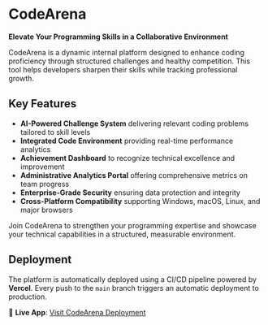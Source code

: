 # CodeArena

**Elevate Your Programming Skills in a Collaborative Environment**

CodeArena is a dynamic internal platform designed to enhance coding proficiency through structured challenges and healthy competition. This tool helps developers sharpen their skills while tracking professional growth.

## Key Features

- **AI-Powered Challenge System** delivering relevant coding problems tailored to skill levels  
- **Integrated Code Environment** providing real-time performance analytics  
- **Achievement Dashboard** to recognize technical excellence and improvement  
- **Administrative Analytics Portal** offering comprehensive metrics on team progress  
- **Enterprise-Grade Security** ensuring data protection and integrity  
- **Cross-Platform Compatibility** supporting Windows, macOS, Linux, and major browsers  

Join CodeArena to strengthen your programming expertise and showcase your technical capabilities in a structured, measurable environment.

## Deployment

The platform is automatically deployed using a CI/CD pipeline powered by **Vercel**. Every push to the `main` branch triggers an automatic deployment to production.

🔗 **Live App**: [Visit CodeArena Deployment](https://code-arena-gold.vercel.app/)

